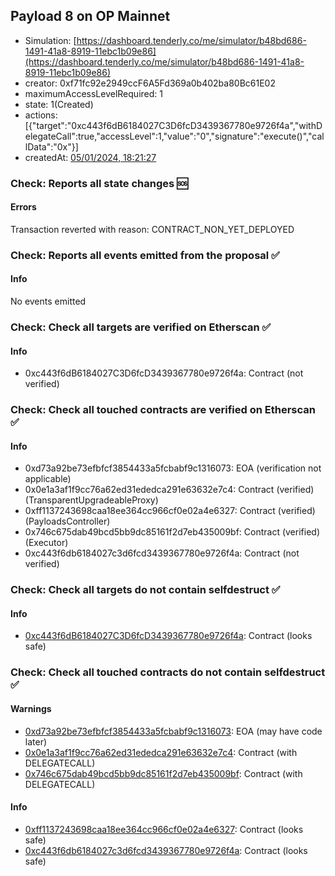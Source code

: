 ## Payload 8 on OP Mainnet

- Simulation: [https://dashboard.tenderly.co/me/simulator/b48bd686-1491-41a8-8919-11ebc1b09e86](https://dashboard.tenderly.co/me/simulator/b48bd686-1491-41a8-8919-11ebc1b09e86)
- creator: 0xf71fc92e2949ccF6A5Fd369a0b402ba80Bc61E02
- maximumAccessLevelRequired: 1
- state: 1(Created)
- actions: [{"target":"0xc443f6dB6184027C3D6fcD3439367780e9726f4a","withDelegateCall":true,"accessLevel":1,"value":"0","signature":"execute()","callData":"0x"}]
- createdAt: [05/01/2024, 18:21:27](https://explorer.optimism.io/tx/0xa1f1449e62def2a11323b29e7f9413c212f5f2f0586c102d8c91327945ec5656)

### Check: Reports all state changes :sos:

#### Errors

Transaction reverted with reason: CONTRACT_NON_YET_DEPLOYED

### Check: Reports all events emitted from the proposal :white_check_mark:

#### Info

No events emitted

### Check: Check all targets are verified on Etherscan :white_check_mark:

#### Info

- 0xc443f6dB6184027C3D6fcD3439367780e9726f4a: Contract (not verified)

### Check: Check all touched contracts are verified on Etherscan :white_check_mark:

#### Info

- 0xd73a92be73efbfcf3854433a5fcbabf9c1316073: EOA (verification not applicable)
- 0x0e1a3af1f9cc76a62ed31ededca291e63632e7c4: Contract (verified) (TransparentUpgradeableProxy)
- 0xff1137243698caa18ee364cc966cf0e02a4e6327: Contract (verified) (PayloadsController)
- 0x746c675dab49bcd5bb9dc85161f2d7eb435009bf: Contract (verified) (Executor)
- 0xc443f6db6184027c3d6fcd3439367780e9726f4a: Contract (not verified)

### Check: Check all targets do not contain selfdestruct :white_check_mark:

#### Info

- [0xc443f6dB6184027C3D6fcD3439367780e9726f4a](https://explorer.optimism.io/address/0xc443f6dB6184027C3D6fcD3439367780e9726f4a): Contract (looks safe)

### Check: Check all touched contracts do not contain selfdestruct :white_check_mark:

#### Warnings

- [0xd73a92be73efbfcf3854433a5fcbabf9c1316073](https://explorer.optimism.io/address/0xd73a92be73efbfcf3854433a5fcbabf9c1316073): EOA (may have code later)
- [0x0e1a3af1f9cc76a62ed31ededca291e63632e7c4](https://explorer.optimism.io/address/0x0e1a3af1f9cc76a62ed31ededca291e63632e7c4): Contract (with DELEGATECALL)
- [0x746c675dab49bcd5bb9dc85161f2d7eb435009bf](https://explorer.optimism.io/address/0x746c675dab49bcd5bb9dc85161f2d7eb435009bf): Contract (with DELEGATECALL)

#### Info

- [0xff1137243698caa18ee364cc966cf0e02a4e6327](https://explorer.optimism.io/address/0xff1137243698caa18ee364cc966cf0e02a4e6327): Contract (looks safe)
- [0xc443f6db6184027c3d6fcd3439367780e9726f4a](https://explorer.optimism.io/address/0xc443f6db6184027c3d6fcd3439367780e9726f4a): Contract (looks safe)


